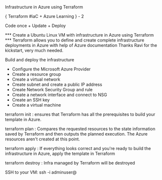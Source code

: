 Infrastructure in Azure using Terraform

{ Terraform #iaC + Azure Learning } - 2

Code once + Update + Deploy

*** Create a Ubuntu Linux VM with infrastructure in Azure using Terraform ***
Terraform allows you to define and create complete infrastructure deployments in Azure with help of Azure documentation
Thanks Ravi for the kickstart, very much needed.

Build and deploy the infrastructure
- Configure the Microsoft Azure Provider
- Create a resource group
- Create a virtual network
- Create subnet and create a public IP address
- Create Network Security Group and rule
- Create a network interface and connect to NSG
- Create an SSH key
- Create a virtual machine

terraform init :  ensures that Terraform has all the prerequisites to build your template in Azure.

terraform plan  : Compares the requested resources to the state information saved by Terraform and then outputs the planned execution. The Azure resources aren't created at this point.

terraform apply : If everything looks correct and you're ready to build the infrastructure in Azure, apply the template in Terraform

terraform destroy : Infra managed by Terraform will be destroyed

SSH to your VM:
ssh -i <private key path> adminuser@<publicIps>

